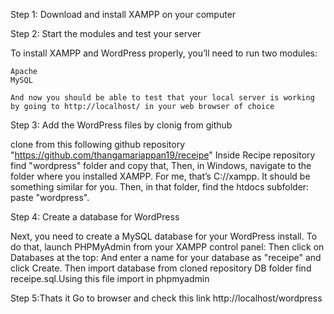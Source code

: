 Step 1: Download and install XAMPP on your computer

Step 2: Start the modules and test your server

To install XAMPP and WordPress properly, you’ll need to run two modules:

    Apache
    MySQL

    And now you should be able to test that your local server is working by going to http://localhost/ in your web browser of choice

Step 3: Add the WordPress files by clonig from github

clone from this following github repository
"https://github.com/thangamariappan19/receipe"
Inside Recipe repository find "wordpress" folder and copy that,
Then, in Windows, navigate to the folder where you installed XAMPP. For me, that’s C://xampp. It should be something similar for you. Then, in that folder, find the htdocs subfolder: paste "wordpress".

Step 4: Create a database for WordPress

Next, you need to create a MySQL database for your WordPress install. To do that, launch PHPMyAdmin from your XAMPP control panel:
Then click on Databases at the top:
And enter a name for your database as "receipe" and click Create. Then import database from cloned repository DB folder find receipe.sql.Using this file import in phpmyadmin

Step 5:Thats it Go to browser and check this link http://localhost/wordpress
